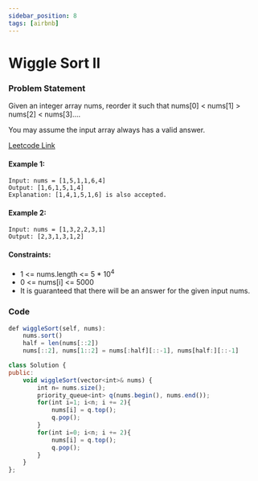 ```yaml
---
sidebar_position: 8
tags: [airbnb]
---
```


# Wiggle Sort II

### Problem Statement

Given an integer array nums, reorder it such that nums[0] < nums[1] > nums[2] < nums[3]....

You may assume the input array always has a valid answer.

[Leetcode Link](https://leetcode.com/problems/wiggle-sort-ii/)

#### Example 1:

```
Input: nums = [1,5,1,1,6,4]
Output: [1,6,1,5,1,4]
Explanation: [1,4,1,5,1,6] is also accepted.
```

#### Example 2:

```
Input: nums = [1,3,2,2,3,1]
Output: [2,3,1,3,1,2]
```

#### Constraints:

- 1 <= nums.length <= 5 * 10<sup>4</sup>
- 0 <= nums[i] <= 5000
- It is guaranteed that there will be an answer for the given input nums.

### Code 

```jsx title="Python"
def wiggleSort(self, nums):
    nums.sort()
    half = len(nums[::2])
    nums[::2], nums[1::2] = nums[:half][::-1], nums[half:][::-1]
```

```jsx title="C++"
class Solution {
public:
    void wiggleSort(vector<int>& nums) {
        int n= nums.size();
        priority_queue<int> q(nums.begin(), nums.end());
        for(int i=1; i<n; i += 2){
            nums[i] = q.top();
            q.pop();
        }
        for(int i=0; i<n; i += 2){
            nums[i] = q.top();
            q.pop();
        }
    }
};
```